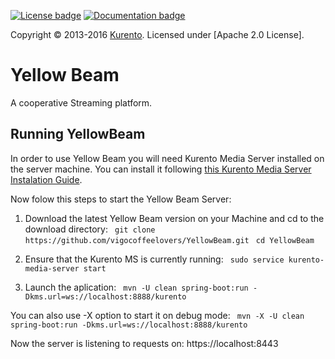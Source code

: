 [![License badge](https://img.shields.io/badge/license-Apache2-orange.svg)](http://www.apache.org/licenses/LICENSE-2.0)
[![Documentation badge](https://readthedocs.org/projects/fiware-orion/badge/?version=latest)](http://doc-kurento.readthedocs.org/en/latest/)


Copyright © 2013-2016 [Kurento]. Licensed under [Apache 2.0 License].

Yellow Beam
===================

A cooperative Streaming platform.

Running YellowBeam
---------------------

In order to use Yellow Beam you will need Kurento Media Server installed on the server machine.
You can install it following [this Kurento Media Server Instalation Guide](https://doc-kurento.readthedocs.io/en/6.13.0/user/installation.html).

Now folow this steps to start the Yellow Beam Server:

1. Download the latest Yellow Beam version on your Machine and cd to the download directory:
` git clone https://github.com/vigocoffeelovers/YellowBeam.git`
` cd YellowBeam`

2. Ensure that the Kurento MS is currently running:
` sudo service kurento-media-server start`

3. Launch the aplication:
` mvn -U clean spring-boot:run -Dkms.url=ws://localhost:8888/kurento`

You can also use -X option to start it on debug mode:
` mvn -X -U clean spring-boot:run -Dkms.url=ws://localhost:8888/kurento`

Now the server is listening to requests on: https://localhost:8443


[Kurento]: http://kurento.org
